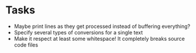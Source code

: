 # Tasks
* Maybe print lines as they get processed instead of buffering everything?
* Specify several types of conversions for a single text
* Make it respect at least some whitespace! It completely breaks source code files
